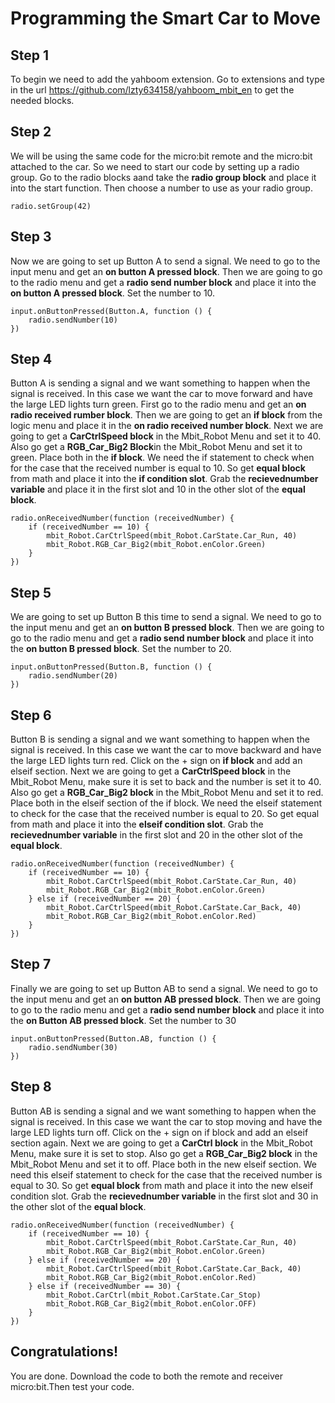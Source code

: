 # Programming the Smart Car to Move
## Step 1
To begin we need to add the yahboom extension. Go to extensions and type in the url https://github.com/lzty634158/yahboom_mbit_en to get the needed blocks.

## Step 2
We will be using the same code for the micro:bit remote and the micro:bit attached to the car. So we need to start our code by setting up a radio group. Go to the radio blocks aand take the **radio group block** and place it into the start function. Then choose a number to use as your radio group.
```blocks
radio.setGroup(42)
```
## Step 3
Now we are going to set up Button A to send a signal. We need to go to the input menu and get an **on button A pressed block**. Then we are going to go to the radio menu and get a **radio send number block** and place it into the **on button A pressed block**. Set the number to 10.
```blocks
input.onButtonPressed(Button.A, function () {
    radio.sendNumber(10)
})
```

## Step 4
Button A is sending a signal and we want something to happen when the signal is received. In this case we want the car to move forward and have the large LED lights turn green. First go to the radio menu and get an **on radio received rumber block**. Then we are going to get an **if block** from the logic menu and place it in the **on radio received number block**. Next we are going to get a **CarCtrlSpeed block** in the Mbit_Robot Menu and set it to 40. Also go get a **RGB_Car_Big2 Block**in the Mbit_Robot Menu and set it to green. Place both in the **if block**. We need the if statement to check when for the case that the received number is equal to 10. So get **equal block** from math and place it into the **if condition slot**. Grab the **recievednumber variable** and place it in the first slot and 10 in the other slot of the **equal block**.
```blocks
radio.onReceivedNumber(function (receivedNumber) {
    if (receivedNumber == 10) {
        mbit_Robot.CarCtrlSpeed(mbit_Robot.CarState.Car_Run, 40)
        mbit_Robot.RGB_Car_Big2(mbit_Robot.enColor.Green)
    }
})
```
## Step 5
We are going to set up Button B this time to send a signal. We need to go to the input menu and get an **on button B pressed block**. Then we are going to go to the radio menu and get a **radio send number block** and place it into the **on button B pressed block**. Set the number to 20.
```blocks
input.onButtonPressed(Button.B, function () {
    radio.sendNumber(20)
})
```

## Step 6
Button B is sending a signal and we want something to happen when the signal is received. In this case we want the car to move backward and have the large LED lights turn red. Click on the + sign on **if block** and add an elseif section. Next we are going to get a **CarCtrlSpeed block** in the Mbit_Robot Menu, make sure it is set to back and the number is set it to 40. Also go get a **RGB_Car_Big2 block** in the Mbit_Robot Menu and set it to red. Place both in the elseif section of the if block. We need the elseif statement to check for the case that the received number is equal to 20. So get equal from math and place it into the **elseif condition slot**. Grab the **recievednumber variable** in the first slot and 20 in the other slot of the **equal block**.
```blocks
radio.onReceivedNumber(function (receivedNumber) {
    if (receivedNumber == 10) {
        mbit_Robot.CarCtrlSpeed(mbit_Robot.CarState.Car_Run, 40)
        mbit_Robot.RGB_Car_Big2(mbit_Robot.enColor.Green)
    } else if (receivedNumber == 20) {
        mbit_Robot.CarCtrlSpeed(mbit_Robot.CarState.Car_Back, 40)
        mbit_Robot.RGB_Car_Big2(mbit_Robot.enColor.Red)
    } 
})
```
## Step 7
Finally we are going to set up Button AB to send a signal. We need to go to the input menu and get an **on button AB pressed block**. Then we are going to go to the radio menu and get a **radio send number block** and place it into the **on Button AB pressed block**. Set the number to 30
```blocks
input.onButtonPressed(Button.AB, function () {
    radio.sendNumber(30)
})
```

## Step 8
Button AB is sending a signal and we want something to happen when the signal is received. In this case we want the car to stop moving and have the large LED lights turn off. Click on the + sign on if block and add an elseif section again. Next we are going to get a **CarCtrl block** in the Mbit_Robot Menu, make sure it is set to stop. Also go get a **RGB_Car_Big2 block** in the Mbit_Robot Menu and set it to off. Place both in the new elseif section. We need this elseif statement to check for the case that the received number is equal to 30. So get **equal block** from math and place it into the new elseif condition slot. Grab the **recievednumber variable** in the first slot and 30 in the other slot of the **equal block**.
```blocks
radio.onReceivedNumber(function (receivedNumber) {
    if (receivedNumber == 10) {
        mbit_Robot.CarCtrlSpeed(mbit_Robot.CarState.Car_Run, 40)
        mbit_Robot.RGB_Car_Big2(mbit_Robot.enColor.Green)
    } else if (receivedNumber == 20) {
        mbit_Robot.CarCtrlSpeed(mbit_Robot.CarState.Car_Back, 40)
        mbit_Robot.RGB_Car_Big2(mbit_Robot.enColor.Red)
    } else if (receivedNumber == 30) {
        mbit_Robot.CarCtrl(mbit_Robot.CarState.Car_Stop)
        mbit_Robot.RGB_Car_Big2(mbit_Robot.enColor.OFF)
    }
})
```
## Congratulations! 
You are done. Download the code to both the remote and receiver micro:bit.Then test your code.